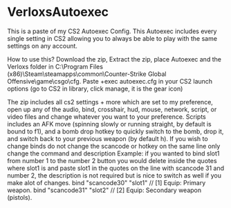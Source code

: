 # VerloxsAutoexec
This is a paste of my CS2 Autoexec Config. This Autoexec includes every single setting in CS2 allowing you to always be able to play with the same settings on any account.

How to use this? Download the zip, Extract the zip, place Autoexec and the Verloxs folder in C:\Program Files (x86)\Steam\steamapps\common\Counter-Strike Global Offensive\game\csgo\cfg. Paste +exec autoexec.cfg in your CS2 launch options (go to CS2 in library, click manage, it is the gear icon)

The zip includes all cs2 settings + more which are set to my preference, open up any of the audio, bind, crosshair, hud, mouse, network, script, or video files and change whatever you want to your preference. Scripts includes an AFK move (spinning slowly or running straight, by default is bound to f1), and a bomb drop hotkey to quickly switch to the bomb, drop it, and switch back to your previous weapon (by default h). If you wish to change binds do not change the scancode or hotkey on the same line only change the command and description Example: if you wanted to bind slot1 from number 1 to the number 2 button you would delete inside the quotes where slot1 is and paste slot1 in the quotes on the line with scancode 31 and number 2, the description is not required but is nice to switch as well if you make alot of changes.
bind "scancode30"     "slot1"                                   // [1] Equip: Primary weapon.
bind "scancode31"     "slot2"                                   // [2] Equip: Secondary weapon (pistols).
